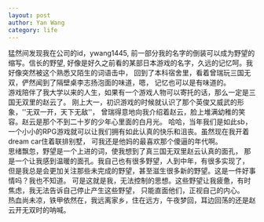 ```yaml
---
layout: post
author: Yan Wang
category: life
---
```


猛然间发现我在公司的id，ywang1445, 前一部分我的名字的倒装可以成为野望的缩写。信长的野望,
好像是好久之前看的某部日本游戏的名字，久远的记忆呵。我好像突然被这个熟悉又陌生的词语击中，
回到了本科宿舍里，看着曾瑞玩三国无双，俨然闻到了隔壁桌李志扬泡面的味道，嗯，
记忆也可以是有味道的。  
游戏陪伴了我大学以来的人生，如果有一个游戏人物可以寄托的话，那么一定是三国无双里的赵云了。
刚上大一，初识游戏的时候就认识了那个英俊又威武的形象，''无双一开，天下无敌''，
曾瑞得意地向我介绍着赵云，脸上堆满幼稚的笑容。赵云是那个不到二十岁的少年心里面的白月光。
哈哈，当年我们是如此sb，
一个小小的RPG游戏就可以让我们拥有如此认真的快乐和沮丧。虽然现在我开着dream car住着联排别墅，
可我还是他妈的最喜欢那个傻逼的年代啊。  
思绪飘忽，野望是一个上进的词，使我想到了真三国无双里赵云认真的面孔，
那是一个让我感到温暖的面孔。我自己也有很多野望，人到中年，有很多实现了，
但是我总是会更加关注那些未完成的野望，甚至滋生很多新的野望。这是一件好事情吗？我也不知道。
可是这就是我，无法控制的思想。这些野望让我疲惫，有时焦虑，我无法告诉自己停止产生这些野望，
只能直面他们，正视自己的内心。  
热血尚未凉，铁甲依然在，我远离家乡，住在远方，午夜梦回，耳边回荡的还是赵云开无双时的呐喊。